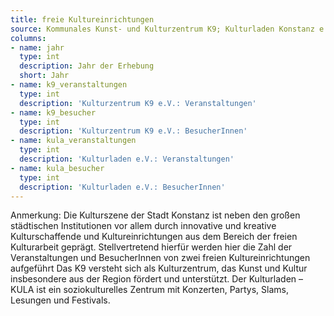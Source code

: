 ```yaml
---
title: freie Kultureinrichtungen
source: Kommunales Kunst- und Kulturzentrum K9; Kulturladen Konstanz e.V.
columns:
- name: jahr
  type: int
  description: Jahr der Erhebung
  short: Jahr
- name: k9_veranstaltungen
  type: int
  description: 'Kulturzentrum K9 e.V.: Veranstaltungen'
- name: k9_besucher
  type: int
  description: 'Kulturzentrum K9 e.V.: BesucherInnen'
- name: kula_veranstaltungen
  type: int
  description: 'Kulturladen e.V.: Veranstaltungen'
- name: kula_besucher
  type: int
  description: 'Kulturladen e.V.: BesucherInnen'
---
```

Anmerkung: Die Kulturszene der Stadt Konstanz ist neben den großen städtischen Institutionen vor allem durch innovative und kreative Kulturschaffende und Kultureinrichtungen aus dem Bereich der freien Kulturarbeit geprägt. Stellvertretend hierfür werden hier die Zahl der Veranstaltungen und BesucherInnen von zwei freien Kultureinrichtungen aufgeführt Das K9 versteht sich als Kulturzentrum, das Kunst und Kultur insbesondere aus der Region fördert und unterstützt.
Der Kulturladen – KULA ist ein soziokulturelles Zentrum mit Konzerten, Partys, Slams, Lesungen und Festivals.

